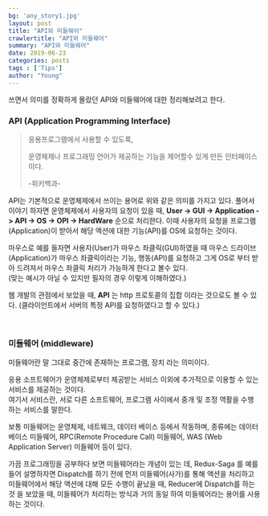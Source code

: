 ```yaml
---
bg: 'any_story1.jpg'
layout: post
title: "API와 미들웨어"
crawlertitle: "API와 미들웨어"
summary: "API와 미들웨어"
date: 2019-06-23
categories: posts
tags : ['Tips']
author: "Young"
---
```


 쓰면서 의미를 정확하게 몰랐던 API와 미들웨어에 대한 정리해보려고 한다.

### API (Application Programming Interface)

> 응용프로그램에서 사용할 수 있도록, 
> 
> 운영체제나 프로그래밍 언어가 제공하는 기능을 제어할수 있게 만든 인터페이스 이다.
> 
> -위키백과-

API는 기본적으로 운영체제에서 쓰이는 용어로 위와 같은 의미를 가지고 있다. 풀어서 이야기 하자면 운영체제에서 사용자의 요청이 있을 때, **User -> GUI -> Application -> API -> OS -> OPI -> HardWare** 순으로 처리한다. 이때 사용자의 요청을 프로그램 (Application)이 받아서 해당 액션에 대한 기능(API)를 OS에 요청하는 것이다.

마우스로 예를 들자면 사용자(User)가 마우스 좌클릭(GUI)하였을 때 마우스 드라이브(Application)가 마우스 좌클릭이라는 기능, 행동(API)를 요청하고 그게 OS로 부터 받아 드려져서 마우스 좌클릭 처리가 가능하게 한다고 볼수 있다.<br/> (맞는 예시가 아닐 수 있지만 필자의 경우 이렇게 이해하였다.)

웹 개발의 관점에서 보았을 때, **API** 는 http 프로토콜의 집합 이라는 것으로도 볼 수 있다. (클라이언트에서 서버의 특정 API를 요청하였다고 할 수 있다.)

<br/>

### 미들웨어 (middleware)

 미들웨어란 말 그대로 중간에 존재하는 프로그램, 장치 라는 의미이다. 

 응용 소프트웨어가 운영체제로부터 제공받는 서비스 이외에 추가적으로 이용할 수 있는 서비스를 제공하는 것이다.<br/>여기서 서비스란, 서로 다른 소프트웨어, 프로그램 사이에서 중개 및 조정 역활을 수행 하는 서비스를 말한다.

 보통 미들웨어는 운영체제, 네트웨크, 데이터 베이스 등에서 작동하며, 종류에는 데이터베이스 미들웨어, RPC(Remote Procedure Call) 미들웨어, WAS (Web Application Server) 미들웨어 등이 있다.

가끔 프로그래밍을 공부하다 보면 미들웨어라는 개념이 있는 데, Redux-Saga 를 예를 들어 설명하자면 Dispatch를 하기 전에 먼저 미들웨어(사가)를 통해 액션을 처리하고 미들웨어에서 해당 액션에 대해 모든 수행이 끝났을 때, Reducer에 Dispatch를 하는 것 을 보았을 때, 미들웨어가 처리하는 방식과 거의 동일 하여 미들웨어라는 용어를 사용하는 것이다.


